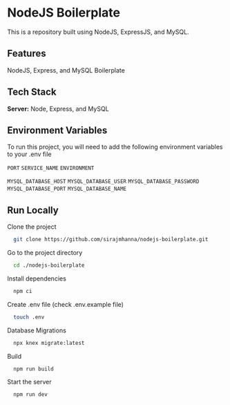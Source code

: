 
# NodeJS Boilerplate

This is a repository built using NodeJS, ExpressJS, and MySQL.



## Features

NodeJS, Express, and MySQL Boilerplate

## Tech Stack

**Server:** Node, Express, and MySQL


## Environment Variables

To run this project, you will need to add the following environment variables to your .env file

`PORT`
`SERVICE_NAME`
`ENVIRONMENT`

`MYSQL_DATABASE_HOST`
`MYSQL_DATABASE_USER`
`MYSQL_DATABASE_PASSWORD`
`MYSQL_DATABASE_PORT`
`MYSQL_DATABASE_NAME`

## Run Locally

Clone the project

```bash
  git clone https://github.com/sirajmhanna/nodejs-boilerplate.git
```

Go to the project directory

```bash
  cd ./nodejs-boilerplate
```
Install dependencies

```bash
  npm ci
```

Create .env file (check .env.example file)

```bash
  touch .env 
```

Database Migrations

```bash
  npx knex migrate:latest
```

Build

```bash
  npm run build 
```

Start the server

```bash
  npm run dev 
```
